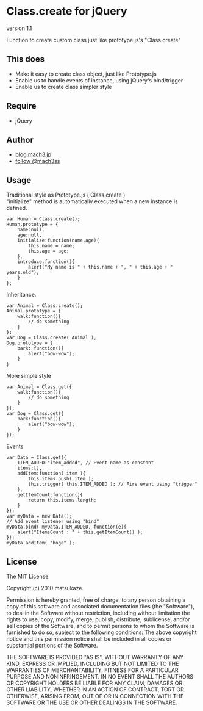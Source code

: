 Class.create for jQuery
=====

version 1.1

Function to create custom class just like prototype.js's "Class.create"

This does
-----
- Make it easy to create class object, just like Prototype.js
- Enable us to handle events of instance, using jQuery's bind/trigger
- Enable us to create class simpler style

Require
-----
- jQuery

Author
-----
- [blog.mach3.jp](http://blog.mach3.jp)
- [follow @mach3ss](http://www.twitter.com/mach3ss)

Usage
-----
Traditional style as Prototype.js ( Class.create )  
"initialize" method is automatically executed when a new instance is defined.

	var Human = Class.create();
	Human.prototype = {
		name:null,
		age:null,
		initialize:function(name,age){
			this.name = name;
			this.age = age;
		},
		introduce:function(){
			alert("My name is " + this.name + ", " + this.age + " years.old");
		}
	};

Inheritance.

	var Animal = Class.create();
	Animal.prototype = {
		walk:function(){
			// do something
		}
	};
	var Dog = Class.create( Animal );
	Dog.prototype = {
		bark: function(){
			alert("bow-wow");
		}
	}

More simple style

	var Animal = Class.get({
		walk:function(){
			// do something
		}
	});
	var Dog = Class.get({
		bark:function(){
			alert("bow-wow");
		}
	});

Events

	var Data = Class.get({
		ITEM_ADDED:"item_added", // Event name as constant
		items:[],
		addItem:function( item ){
			this.items.push( item );
			this.trigger( this.ITEM_ADDED ); // Fire event using "trigger"
		},
		getItemCount:function(){
			return this.items.length;
		}
	});
	var myData = new Data();
	// Add event listener using "bind"
	myData.bind( myData.ITEM_ADDED, function(e){
		alert("ItemsCount : " + this.getItemCount() );
	});
	myData.addItem( "hoge" );

License
-----

The MIT License

Copyright (c) 2010 matsukaze.

Permission is hereby granted, free of charge, to any person obtaining a copy of this software and associated documentation files (the "Software"), to deal in the Software without restriction, including without limitation the rights to use, copy, modify, merge, publish, distribute, sublicense, and/or sell copies of the Software, and to permit persons to whom the Software is furnished to do so, subject to the following conditions:  The above copyright notice and this permission notice shall be included in all copies or substantial portions of the Software.

THE SOFTWARE IS PROVIDED "AS IS", WITHOUT WARRANTY OF ANY KIND, EXPRESS OR IMPLIED, INCLUDING BUT NOT LIMITED TO THE WARRANTIES OF MERCHANTABILITY, FITNESS FOR A PARTICULAR PURPOSE AND NONINFRINGEMENT. IN NO EVENT SHALL THE AUTHORS OR COPYRIGHT HOLDERS BE LIABLE FOR ANY CLAIM, DAMAGES OR OTHER LIABILITY, WHETHER IN AN ACTION OF CONTRACT, TORT OR OTHERWISE, ARISING FROM, OUT OF OR IN CONNECTION WITH THE SOFTWARE OR THE USE OR OTHER DEALINGS IN THE SOFTWARE.